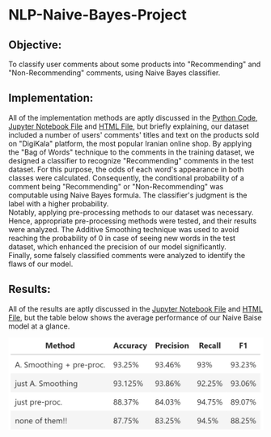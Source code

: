 # NLP-Naive-Bayes-Project

## Objective: 
To classify user comments about some products into "Recommending" and "Non-Recommending" comments, using Naive Bayes classifier. 

## Implementation: 
All of the implementation methods are aptly discussed in the [Python Code](https://github.com/moeinsh78/Artificial-Intelligence-Course-Projects/blob/master/NLP-NB/CA3_code.py), [Jupyter Notebook File](https://github.com/moeinsh78/Artificial-Intelligence-Course-Projects/blob/master/NLP-NB/CA3.ipynb) and [HTML File](https://github.com/moeinsh78/Artificial-Intelligence-Course-Projects/blob/master/NLP-NB/CA3_Report.html), but briefly explaining, our dataset included a number of users' comments' titles and text on the products sold on "DigiKala" platform, the most popular Iranian online shop. By applying the "Bag of Words" technique to the comments in the training dataset, we designed a classifier to recognize "Recommending" comments in the test dataset. For this purpose, the odds of each word's appearance in both classes were calculated. Consequently, the conditional probability of a comment being "Recommending" or "Non-Recommending" was computable using Naive Bayes formula. The classifier's judgment is the label with a higher probability.  
Notably, applying pre-processing methods to our dataset was necessary. Hence, appropriate pre-processing methods were tested, and their results were analyzed. The Additive Smoothing technique was used to avoid reaching the probability of 0 in case of seeing new words in the test dataset, which enhanced the precision of our model significantly.  
Finally, some falsely classified comments were analyzed to identify the flaws of our model.

## Results: 
All of the results are aptly discussed in the [Jupyter Notebook File](https://github.com/moeinsh78/Artificial-Intelligence-Course-Projects/blob/master/NLP-NB/CA3.ipynb) and [HTML File](https://github.com/moeinsh78/Artificial-Intelligence-Course-Projects/blob/master/NLP-NB/CA3_Report.html), but the table below shows the average performance of our Naive Baise model at a glance.

![alt text](https://github.com/moeinsh78/Artificial-Intelligence-Course-Projects/blob/master/NLP-NB/table.JPG)
